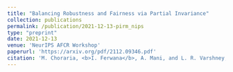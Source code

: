 ```yaml
---
title: "Balancing Robustness and Fairness via Partial Invariance"
collection: publications
permalink: /publication/2021-12-13-pirm_nips
type: "preprint"
date: 2021-12-13
venue: 'NeurIPS AFCR Workshop'
paperurl: 'https://arxiv.org/pdf/2112.09346.pdf'
citation: 'M. Choraria, <b>I. Ferwana</b>, A. Mani, and L. R. Varshney, “Balancing Robustness and Fairness via Partial Invariance,” in NeurIPS 2021 Workshop on Algorithmic Fairness through the Lens of Causality and Robustness, 13 December 2021'
---
```

